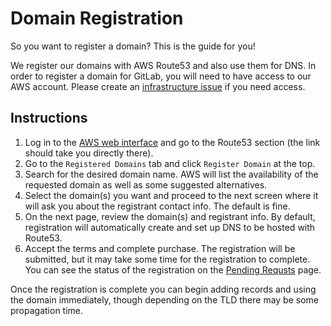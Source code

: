 # Domain Registration

So you want to register a domain? This is the guide for you!

We register our domains with AWS Route53 and also use them for DNS.
In order to register a domain for GitLab, you will need to have
access to our AWS account. Please create an [infrastructure issue](https://gitlab.com/gitlab-com/infrastructure/issues/new)
if you need access.

## Instructions

1. Log in to the [AWS web interface](https://console.aws.amazon.com/route53/home?#DomainListing:) and go to the Route53 section (the link should take you directly there).
1. Go to the `Registered Domains` tab and click `Register Domain` at the top.
1. Search for the desired domain name. AWS will list the availability of the requested domain as well as some suggested alternatives.
1. Select the domain(s) you want and proceed to the next screen where it will ask you about the registrant contact info. The default is fine.
1. On the next page, review the domain(s) and registrant info. By default, registration will automatically create and set up DNS to be hosted with Route53.
1. Accept the terms and complete purchase. The registration will be submitted, but it may take some time for the registration to complete. You can see the status of the registration on the [Pending Requsts](https://console.aws.amazon.com/route53/home?region=us-east-1#DomainRequests:) page.

Once the registration is complete you can begin adding records and using
the domain immediately, though depending on the TLD there may be some
propagation time.
